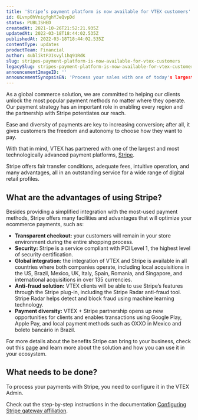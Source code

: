 ```yaml
---
title: 'Stripe’s payment platform is now available for VTEX customers'
id: 6Lvnp0hVnigfghYJeQvpDd
status: PUBLISHED
createdAt: 2021-10-26T21:52:21.935Z
updatedAt: 2022-03-18T18:44:02.535Z
publishedAt: 2022-03-18T18:44:02.535Z
contentType: updates
productTeam: Financial
author: 4ubliktPJIsvyl1hq91RdK
slug: stripes-payment-platform-is-now-available-for-vtex-customers
legacySlug: stripes-payment-platform-is-now-available-for-vtex-customers
announcementImageID: ''
announcementSynopsisEN: 'Process your sales with one of today's largest payment platforms'
---
```


As a global commerce solution, we are committed to helping our clients unlock the most popular payment methods no matter where they operate. Our payment strategy has an important role in enabling every region and the partnership with Stripe potentiates our reach.

Ease and diversity of payments are key to increasing conversion; after all, it gives customers the freedom and autonomy to choose how they want to pay.

With that in mind, VTEX has partnered with one of the largest and most technologically advanced payment platforms, [Stripe](https://stripe.com).

Stripe offers fair transfer conditions, adequate fees, intuitive operation, and many advantages, all in an outstanding service for a wide range of digital retail profiles.

## What are the advantages of using Stripe?

Besides providing a simplified integration with the most-used payment methods, Stripe offers many facilities and advantages that will optimize your ecommerce payments, such as:

- **Transparent checkout:** your customers will remain in your store environment during the entire shopping process.
- **Security:** Stripe is a service compliant with PCI Level 1, the highest level of security certification.
- **Global integration:** the integration of VTEX and Stripe is available in all countries where both companies operate, including local acquisitions in the US, Brazil, Mexico, UK, Italy, Spain, Romania, and Singapore, and international acquisitions in over 135 currencies.
- **Anti-fraud solution:** VTEX clients will be able to use Stripe’s features through the Stripe plug-in, including the Stripe Radar anti-fraud tool. Stripe Radar helps detect and block fraud using machine learning technology.
- **Payment diversity:** VTEX + Stripe partnership opens up new opportunities for clients and enables transactions using Google Play, Apple Pay, and local payment methods such as OXXO in Mexico and boleto bancário in Brazil.

For more details about the benefits Stripe can bring to your business, check out this [page](https://stripe.com/about) and learn more about the solution and how you can use it in your ecosystem.

## What needs to be done?

To process your payments with Stripe, you need to configure it in the VTEX Admin. 

Check out the step-by-step instructions in the documentation [Configuring Stripe gateway affiliation](https://help.vtex.com/en/tutorial/configuring-stripe-gateway-affiliation--fwF2wk2FQKrODrWWkvSLO).
